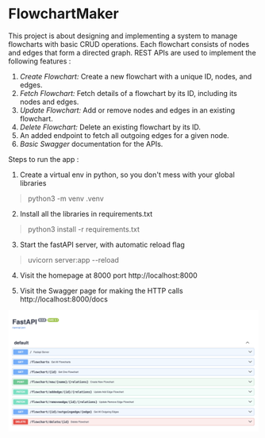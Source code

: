 # FlowchartMaker

This project is about designing and implementing a system to manage flowcharts with basic CRUD operations. 
Each flowchart consists of nodes and edges that form a directed graph. 
REST APIs are used to implement the following features : 


1. *Create Flowchart:* Create a new flowchart with a unique ID, nodes, and edges.
2. *Fetch Flowchart:* Fetch details of a flowchart by its ID, including its nodes and edges.
3. *Update Flowchart:* Add or remove nodes and edges in an existing flowchart.
4. *Delete Flowchart:* Delete an existing flowchart by its ID.
5. An added endpoint to fetch all outgoing edges for a given node.
6. *Basic Swagger* documentation for the APIs.


Steps to run the app : 
1. Create a virtual env in python, so you don't mess with your global libraries
> python3 -m venv .venv

2. Install all the libraries in requirements.txt
> python3 install -r requirements.txt

3. Start the fastAPI server, with automatic reload flag
> uvicorn server:app --reload

4. Visit the homepage at 8000 port
http://localhost:8000

5. Visit the Swagger page for making the HTTP calls
http://localhost:8000/docs

![](./apis.png)

